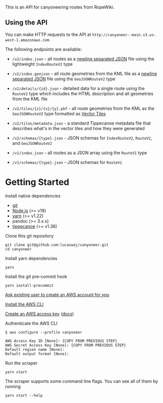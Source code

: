 This is an API for canyoneering routes from RopeWiki.

## Using the API

You can make HTTP requests to the API at `http://canyoneer--main.s3.us-west-1.amazonaws.com`.

The following endpoints are available:

- `/v2/index.json` - all routes as a [newline separated JSON](https://ndjson.org) file using the lightweight `IndexRouteV2` type
- `/v2/index.geojson` - all route geometries from the KML file as a [newline separated JSON](https://ndjson.org) file using the `GeoJSONRouteV2` type
- `/v2/details/{id}.json` - detailed data for a single route using the `RouteV2` type which includes the HTML description and all geometries from the KML file
- `/v2/tiles/{z}/{x}/{y}.pbf` - all route geometries from the KML as the `GeoJSONRouteV2` type formatted as [Vector Tiles](https://github.com/mapbox/vector-tile-spec/)
- `/v2/tiles/metadata.json` - a standard Tippecanoe metadata file that describes what's in the vector tiles and how they were generated
- `/v2/schemas/{type}.json` - JSON schemas for `IndexRouteV2`, `RouteV2`, and `GeoJSONRouteV2`

- `/v1/index.json` - all routes as a JSON array using the `RouteV1` type
- `/v1/schemas/{type}.json` - JSON schemas for `RouteV1`

# Getting Started

Install native dependencies

- [git](https://git-scm.com)
- [Node.js](https://nodejs.org/en) (>= v19)
- [yarn](https://yarnpkg.com/) (>= v1.22)
- pandoc (>= 3.x.x)
- [tippecanoe](https://github.com/mapbox/tippecanoe) (>= v1.36)

Clone this git repository

```
git clone git@github.com:lucaswoj/canyoneer.git
cd canyoneer
```

Install yarn dependencies

```
yarn
```

Install the git pre-commit hook

```
yarn install-precommit
```

[Ask existing user to create an AWS account for you](https://us-east-1.console.aws.amazon.com/singlesignon/home?region=us-east-1&userCreationOrigin=IAM#!/instances/72232ee7076fe391/users)

[Install the AWS CLI](https://docs.aws.amazon.com/cli/latest/userguide/getting-started-install.html)

[Create an AWS access key](https://us-east-1.console.aws.amazon.com/iam/home#/security_credentials) ([docs](https://docs.aws.amazon.com/IAM/latest/UserGuide/id_credentials_access-keys.html#Using_CreateAccessKey))

Authenticate the AWS CLI

```
$ aws configure --profile canyoneer

AWS Access Key ID [None]: {COPY FROM PREVIOUS STEP}
AWS Secret Access Key [None]: {COPY FROM PREVIOUS STEP}
Default region name [None]:
Default output format [None]:
```

Run the scraper

```
yarn start
```

The scraper supports some command line flags. You can see all of them by running

```
yarn start --help
```
